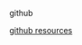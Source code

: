 github

[github resources](https://github.com/fluree/example-zero-knowledge/blob/main/src/circuits/InRange.circom)